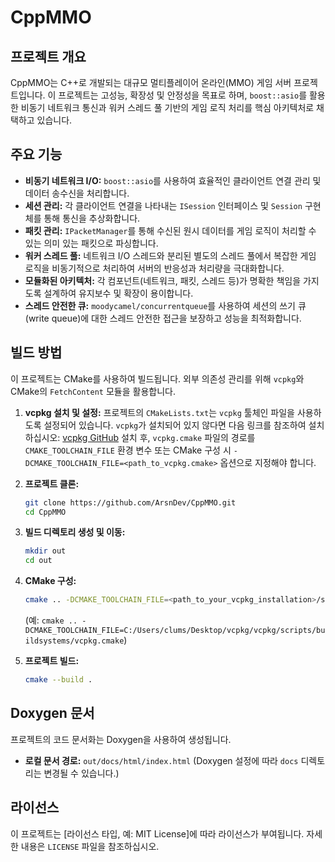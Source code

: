 # CppMMO

## 프로젝트 개요

CppMMO는 C++로 개발되는 대규모 멀티플레이어 온라인(MMO) 게임 서버 프로젝트입니다. 이 프로젝트는 고성능, 확장성 및 안정성을 목표로 하며, `boost::asio`를 활용한 비동기 네트워크 통신과 워커 스레드 풀 기반의 게임 로직 처리를 핵심 아키텍처로 채택하고 있습니다.

## 주요 기능

*   **비동기 네트워크 I/O:** `boost::asio`를 사용하여 효율적인 클라이언트 연결 관리 및 데이터 송수신을 처리합니다.
*   **세션 관리:** 각 클라이언트 연결을 나타내는 `ISession` 인터페이스 및 `Session` 구현체를 통해 통신을 추상화합니다.
*   **패킷 관리:** `IPacketManager`를 통해 수신된 원시 데이터를 게임 로직이 처리할 수 있는 의미 있는 패킷으로 파싱합니다.
*   **워커 스레드 풀:** 네트워크 I/O 스레드와 분리된 별도의 스레드 풀에서 복잡한 게임 로직을 비동기적으로 처리하여 서버의 반응성과 처리량을 극대화합니다.
*   **모듈화된 아키텍처:** 각 컴포넌트(네트워크, 패킷, 스레드 등)가 명확한 책임을 가지도록 설계하여 유지보수 및 확장이 용이합니다.
*   **스레드 안전한 큐:** `moodycamel/concurrentqueue`를 사용하여 세션의 쓰기 큐(write queue)에 대한 스레드 안전한 접근을 보장하고 성능을 최적화합니다.

## 빌드 방법

이 프로젝트는 CMake를 사용하여 빌드됩니다. 외부 의존성 관리를 위해 `vcpkg`와 CMake의 `FetchContent` 모듈을 활용합니다.

1.  **vcpkg 설치 및 설정:**
    프로젝트의 `CMakeLists.txt`는 `vcpkg` 툴체인 파일을 사용하도록 설정되어 있습니다. `vcpkg`가 설치되어 있지 않다면 다음 링크를 참조하여 설치하십시오: [vcpkg GitHub](https://github.com/microsoft/vcpkg)
    설치 후, `vcpkg.cmake` 파일의 경로를 `CMAKE_TOOLCHAIN_FILE` 환경 변수 또는 CMake 구성 시 `-DCMAKE_TOOLCHAIN_FILE=<path_to_vcpkg.cmake>` 옵션으로 지정해야 합니다.

2.  **프로젝트 클론:**
    ```bash
    git clone https://github.com/ArsnDev/CppMMO.git
    cd CppMMO
    ```
3.  **빌드 디렉토리 생성 및 이동:**
    ```bash
    mkdir out
    cd out
    ```
4.  **CMake 구성:**
    ```bash
    cmake .. -DCMAKE_TOOLCHAIN_FILE=<path_to_your_vcpkg_installation>/scripts/buildsystems/vcpkg.cmake
    ```
    (예: `cmake .. -DCMAKE_TOOLCHAIN_FILE=C:/Users/clums/Desktop/vcpkg/vcpkg/scripts/buildsystems/vcpkg.cmake`)

5.  **프로젝트 빌드:**
    ```bash
    cmake --build .
    ```

## Doxygen 문서

프로젝트의 코드 문서화는 Doxygen을 사용하여 생성됩니다.

*   **로컬 문서 경로:** `out/docs/html/index.html` (Doxygen 설정에 따라 `docs` 디렉토리는 변경될 수 있습니다.)

## 라이선스

이 프로젝트는 [라이선스 타입, 예: MIT License]에 따라 라이선스가 부여됩니다. 자세한 내용은 `LICENSE` 파일을 참조하십시오.
